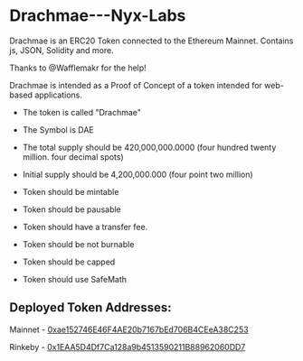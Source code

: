 # Drachmae---Nyx-Labs

Drachmae is an ERC20 Token connected to the Ethereum Mainnet. Contains js, JSON, Solidity and more.

Thanks to @Wafflemakr for the help!


Drachmae is intended as a Proof of Concept of a token intended for web-based applications.

- The token is called "Drachmae"

- The Symbol is DAE

- The total supply should be 420,000,000.0000 (four hundred twenty million. four decimal spots)

- Initial supply should be 4,200,000.000 (four point two million)

- Token should be mintable

- Token should be pausable

- Token should have a transfer fee.

- Token should be not burnable

- Token should be capped

- Token should use SafeMath

## Deployed Token Addresses:

Mainnet - [0xae152746E46F4AE20b7167bEd706B4CEeA38C253](https://etherscan.io/address/0xae152746E46F4AE20b7167bEd706B4CEeA38C253)

Rinkeby - [0x1EAA5D4Df7Ca128a9b4513590211B88962060DD7](https://rinkeby.etherscan.io/address/0x1eaa5d4df7ca128a9b4513590211b88962060dd7)

